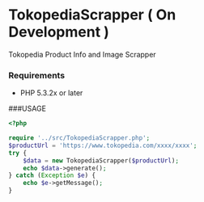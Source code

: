 # TokopediaScrapper ( On Development )
Tokopedia Product Info and Image Scrapper

### Requirements

* PHP 5.3.2x or later

###USAGE

```php
<?php

require '../src/TokopediaScrapper.php';
$productUrl = 'https://www.tokopedia.com/xxxx/xxxx';
try {
    $data = new TokopediaScrapper($productUrl);
    echo $data->generate();
} catch (Exception $e) {
    echo $e->getMessage();
}

```
